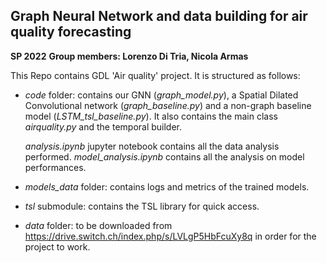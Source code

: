 
## **Graph Neural Network and data building for air quality forecasting**

**SP 2022**
**Group members: Lorenzo Di Tria, Nicola Armas**


This Repo contains GDL 'Air quality' project. 
It is structured as follows:

- _code_ folder: contains our GNN (_graph_model.py_), a Spatial Dilated Convolutional network (_graph_baseline.py_) and a non-graph baseline model (_LSTM_tsl_baseline.py_).
It also contains the main class *airquality.py* and the temporal builder.

	_analysis.ipynb_ jupyter notebook contains all the data analysis performed.
	_model_analysis.ipynb_ contains all the analysis on model performances.


	
- _models\_data_ folder: contains logs and metrics of the trained models.

- _tsl_ submodule: contains the TSL library for quick access. 
		
- _data_ folder: to be downloaded from https://drive.switch.ch/index.php/s/LVLgP5HbFcuXy8q in order for the project to work.



